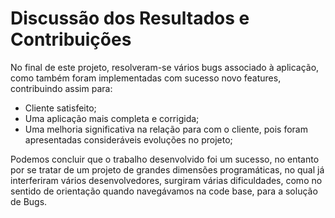 # Discussão dos Resultados e Contribuições

No final de este projeto, resolveram-se vários bugs associado à aplicação, como também foram implementadas com sucesso novo features, contribuindo assim para:&#x20;

* Cliente satisfeito;&#x20;
* Uma aplicação mais completa e corrigida;&#x20;
* Uma melhoria significativa na relação para com o cliente, pois foram apresentadas consideráveis evoluções no projeto;&#x20;

Podemos concluir que o trabalho desenvolvido foi um sucesso, no entanto por se tratar de um projeto de grandes dimensões programáticas, no qual já interferiram vários desenvolvedores, surgiram várias dificuldades, como no sentido de orientação quando navegávamos na code base, para a solução de Bugs.&#x20;
